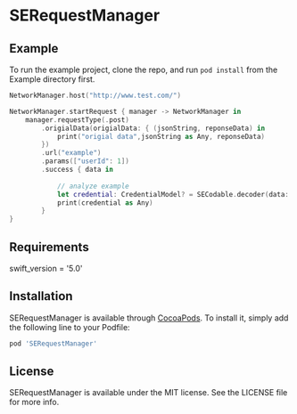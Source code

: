 # SERequestManager

## Example

To run the example project, clone the repo, and run `pod install` from the Example directory first.

```swift
NetworkManager.host("http://www.test.com/")

NetworkManager.startRequest { manager -> NetworkManager in
    manager.requestType(.post)
        .origialData(origialData: { (jsonString, reponseData) in
            print("origial data",jsonString as Any, reponseData)
        })
        .url("example")
        .params(["userId": 1])
        .success { data in
            
            // analyze example
            let credential: CredentialModel? = SECodable.decoder(data: data)
            print(credential as Any)
        }
}
```

## Requirements

swift_version = '5.0'

## Installation

SERequestManager is available through [CocoaPods](https://cocoapods.org). To install
it, simply add the following line to your Podfile:

```ruby
pod 'SERequestManager'
```

## License

SERequestManager is available under the MIT license. See the LICENSE file for more info.
